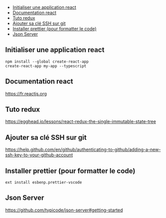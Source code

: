 - [Initialiser une application react](#initialiser-une-application-react)
- [Documentation react](#documentation-react)
- [Tuto redux](#tuto-redux)
- [Ajouter sa clé SSH sur git](#ajouter-sa-cl%c3%a9-ssh-sur-git)
- [Installer prettier (pour formatter le code)](#installer-prettier-pour-formatter-le-code)
- [Json Server](#json-server)

## Initialiser une application react
```
npm install --global create-react-app
create-react-app my-app --typescript
```

## Documentation react
https://fr.reactjs.org

## Tuto redux
https://egghead.io/lessons/react-redux-the-single-immutable-state-tree

## Ajouter sa clé SSH sur git
https://help.github.com/en/github/authenticating-to-github/adding-a-new-ssh-key-to-your-github-account

## Installer prettier (pour formatter le code)
```
ext install esbenp.prettier-vscode
```

## Json Server
https://github.com/typicode/json-server#getting-started